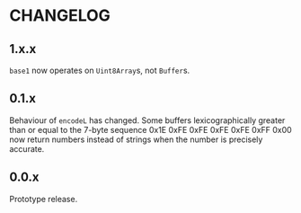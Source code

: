 # CHANGELOG

## 1.x.x

`base1` now operates on `Uint8Array`s, not `Buffer`s.

## 0.1.x

Behaviour of `encodeL` has changed. Some buffers lexicographically greater than or equal to the 7-byte sequence 0x1E 0xFE 0xFE 0xFE 0xFE 0xFF 0x00 now return numbers instead of strings when the number is precisely accurate.

## 0.0.x

Prototype release.
